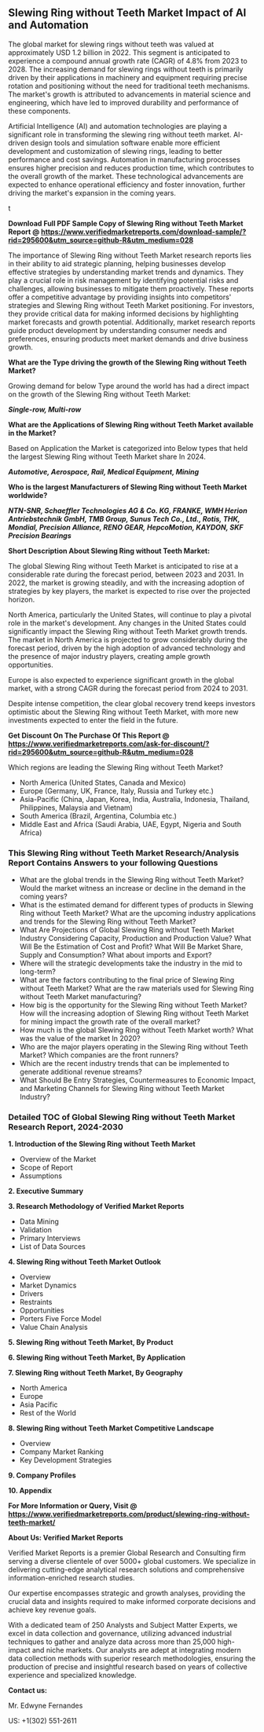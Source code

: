 <h2>Slewing Ring without Teeth Market Impact of AI and Automation</h2><p>The global market for slewing rings without teeth was valued at approximately USD 1.2 billion in 2022. This segment is anticipated to experience a compound annual growth rate (CAGR) of 4.8% from 2023 to 2028. The increasing demand for slewing rings without teeth is primarily driven by their applications in machinery and equipment requiring precise rotation and positioning without the need for traditional teeth mechanisms. The market's growth is attributed to advancements in material science and engineering, which have led to improved durability and performance of these components.</p><p>Artificial Intelligence (AI) and automation technologies are playing a significant role in transforming the slewing ring without teeth market. AI-driven design tools and simulation software enable more efficient development and customization of slewing rings, leading to better performance and cost savings. Automation in manufacturing processes ensures higher precision and reduces production time, which contributes to the overall growth of the market. These technological advancements are expected to enhance operational efficiency and foster innovation, further driving the market's expansion in the coming years.</p>t</p><p id="" class=""><strong>Download Full PDF Sample Copy of Slewing Ring without Teeth Market Report @ <a href="https://www.verifiedmarketreports.com/download-sample/?rid=295600&utm_source=github-R&utm_medium=028" target="_blank">https://www.verifiedmarketreports.com/download-sample/?rid=295600&utm_source=github-R&utm_medium=028</a></strong></p><p>The importance of&nbsp;Slewing Ring without Teeth Market research reports lies in their ability to aid strategic planning, helping businesses develop effective strategies by understanding market trends and dynamics. They play a crucial role in risk management by identifying potential risks and challenges, allowing businesses to mitigate them proactively. These reports offer a competitive advantage by providing insights into competitors' strategies and Slewing Ring without Teeth Market positioning. For investors, they provide critical data for making informed decisions by highlighting market forecasts and growth potential. Additionally, market research reports guide product development by understanding consumer needs and preferences, ensuring products meet market demands and drive business growth.</p><p><strong>What are the&nbsp;Type driving the growth of the Slewing Ring without Teeth Market?</strong></p><p id="" class="">Growing demand for below Type around the world has had a direct impact on the growth of the Slewing Ring without Teeth Market:</p><em><strong>Single-row, Multi-row</strong></em></p><strong>What are the&nbsp;Applications&nbsp;of Slewing Ring without Teeth Market available in the Market?</strong></p><p id="" class="">Based on Application the Market is categorized into Below types that held the largest Slewing Ring without Teeth Market share In 2024.</p><em><strong>Automotive, Aerospace, Rail, Medical Equipment, Mining</strong></em></p><strong>Who is the largest Manufacturers of Slewing Ring without Teeth Market worldwide?</strong></p><p><em><strong>NTN-SNR, Schaeffler Technologies AG & Co. KG, FRANKE, WMH Herion Antriebstechnik GmbH, TMB Group, Sunus Tech Co., Ltd., Rotis, THK, Mondial, Precision Alliance, RENO GEAR, HepcoMotion, KAYDON, SKF Precision Bearings</strong></em></p><p id="" class=""><strong>Short Description About Slewing Ring without Teeth Market:</strong></p><p>The global Slewing Ring without Teeth Market is anticipated to rise at a considerable rate during the forecast period, between 2023 and 2031. In 2022, the market is growing steadily, and with the increasing adoption of strategies by key players, the market is expected to rise over the projected horizon.</p><p>North America, particularly the United States, will continue to play a pivotal role in the market's development. Any changes in the United States could significantly impact the Slewing Ring without Teeth Market growth trends. The market in North America is projected to grow considerably during the forecast period, driven by the high adoption of advanced technology and the presence of major industry players, creating ample growth opportunities.</p><p>Europe is also expected to experience significant growth in the global market, with a strong CAGR during the forecast period from 2024 to 2031.</p><p>Despite intense competition, the clear global recovery trend keeps investors optimistic about the Slewing Ring without Teeth Market, with more new investments expected to enter the field in the future.</p><p id="" class=""><strong>Get Discount On The Purchase Of This Report @ <a href="https://www.verifiedmarketreports.com/ask-for-discount/?rid=295600&utm_source=github-R&utm_medium=028" target="_blank">https://www.verifiedmarketreports.com/ask-for-discount/?rid=295600&utm_source=github-R&utm_medium=028</a></strong></p>Which regions are leading the Slewing Ring without Teeth Market?</p><ul><li>North America (United States, Canada and Mexico)</li><li>Europe (Germany, UK, France, Italy, Russia and Turkey etc.)</li><li>Asia-Pacific (China, Japan, Korea, India, Australia, Indonesia, Thailand, Philippines, Malaysia and Vietnam)</li><li>South America (Brazil, Argentina, Columbia etc.)</li><li>Middle East and Africa (Saudi Arabia, UAE, Egypt, Nigeria and South Africa)</li></ul><h3 id="" class="">This Slewing Ring without Teeth Market Research/Analysis Report Contains Answers to your following Questions</h3><ul><li>What are the global trends in the Slewing Ring without Teeth Market? Would the market witness an increase or decline in the demand in the coming years?</li><li>What is the estimated demand for different types of products in Slewing Ring without Teeth Market? What are the upcoming industry applications and trends for the Slewing Ring without Teeth Market?</li><li>What Are Projections of Global Slewing Ring without Teeth Market Industry Considering Capacity, Production and Production Value? What Will Be the Estimation of Cost and Profit? What Will Be Market Share, Supply and Consumption? What about imports and Export?</li><li>Where will the strategic developments take the industry in the mid to long-term?</li><li>What are the factors contributing to the final price of Slewing Ring without Teeth Market? What are the raw materials used for Slewing Ring without Teeth Market manufacturing?</li><li>How big is the opportunity for the Slewing Ring without Teeth Market? How will the increasing adoption of Slewing Ring without Teeth Market for mining impact the growth rate of the overall market?</li><li>How much is the global Slewing Ring without Teeth Market worth? What was the value of the market In 2020?</li><li>Who are the major players operating in the Slewing Ring without Teeth Market? Which companies are the front runners?</li><li>Which are the recent industry trends that can be implemented to generate additional revenue streams?</li><li>What Should Be Entry Strategies, Countermeasures to Economic Impact, and Marketing Channels for Slewing Ring without Teeth Market Industry?</li></ul><h3 id="" class="">Detailed TOC of Global Slewing Ring without Teeth Market Research Report, 2024-2030</h3><p id="" class=""><strong>1. Introduction of the Slewing Ring without Teeth Market</strong></p><ul><li>Overview of the Market</li><li>Scope of Report</li><li>Assumptions</li></ul><p id="" class=""><strong>2. Executive Summary</strong></p><p id="" class=""><strong>3. Research Methodology of Verified Market Reports</strong></p><ul><li>Data Mining</li><li>Validation</li><li>Primary Interviews</li><li>List of Data Sources</li></ul><p id="" class=""><strong>4. Slewing Ring without Teeth Market Outlook</strong></p><ul><li>Overview</li><li>Market Dynamics</li><li>Drivers</li><li>Restraints</li><li>Opportunities</li><li>Porters Five Force Model</li><li>Value Chain Analysis</li></ul><p id="" class=""><strong>5. Slewing Ring without Teeth Market, By Product</strong></p><p id="" class=""><strong>6. Slewing Ring without Teeth Market, By Application</strong></p><p id="" class=""><strong>7. Slewing Ring without Teeth Market, By Geography</strong></p><ul><li>North America</li><li>Europe</li><li>Asia Pacific</li><li>Rest of the World</li></ul><p id="" class=""><strong>8. Slewing Ring without Teeth Market Competitive Landscape</strong></p><ul><li>Overview</li><li>Company Market Ranking</li><li>Key Development Strategies</li></ul><p id="" class=""><strong>9. Company Profiles</strong></p><p id="" class=""><strong>10. Appendix</strong></p><p id="" class=""><strong>For More Information or Query, Visit @ <a href="https://www.verifiedmarketreports.com/product/slewing-ring-without-teeth-market/" target="_blank">https://www.verifiedmarketreports.com/product/slewing-ring-without-teeth-market/</a></strong></p><p id="" class=""><strong>About Us: Verified Market Reports</strong></p><p id="" class="">Verified Market Reports is a premier Global Research and Consulting firm serving a diverse clientele of over 5000+ global customers. We specialize in delivering cutting-edge analytical research solutions and comprehensive information-enriched research studies.</p><p id="" class="">Our expertise encompasses strategic and growth analyses, providing the crucial data and insights required to make informed corporate decisions and achieve key revenue goals.</p><p id="" class="">With a dedicated team of 250 Analysts and Subject Matter Experts, we excel in data collection and governance, utilizing advanced industrial techniques to gather and analyze data across more than 25,000 high-impact and niche markets. Our analysts are adept at integrating modern data collection methods with superior research methodologies, ensuring the production of precise and insightful research based on years of collective experience and specialized knowledge.</p><p id="" class=""><strong>Contact us:</strong></p><p id="" class="">Mr. Edwyne Fernandes</p><p id="" class="">US: +1(302) 551-2611</p>